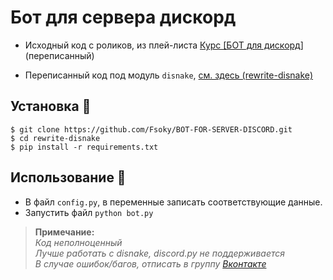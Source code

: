 # Бот для сервера дискорд
- Исходный код с роликов, из плей-листа [Курс [БОТ для дискорд]](https://www.youtube.com/watch?v=giebaN7jE4I&list=PLEYdORdflM3kSkU73kPMLpmGaR79adJD4 "Old version") (переписанный)

- Переписанный код под модуль `disnake`, [см. здесь (rewrite-disnake)](https://github.com/Fsoky/BOT-FOR-SERVER-DISCORD/tree/main/rewrite-disnake)

## Установка 🎈
```
$ git clone https://github.com/Fsoky/BOT-FOR-SERVER-DISCORD.git
$ cd rewrite-disnake
$ pip install -r requirements.txt
```

## Использование 🎈
- В файл `config.py`, в переменные записать соответствующие данные.
- Запустить файл `python bot.py`

> **Примечание:** \
*Код неполноценный* \
*Лучше работать с disnake, discord.py не поддерживается* \
*В случае ошибок/багов, отписать в группу [Вконтакте](https://vk.com/fsoky)*

